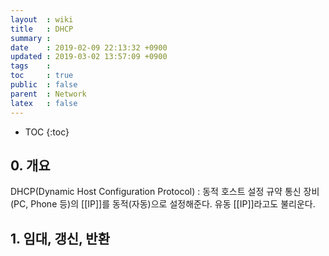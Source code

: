 ```yaml
---
layout  : wiki
title   : DHCP
summary : 
date    : 2019-02-09 22:13:32 +0900
updated : 2019-03-02 13:57:09 +0900
tags    : 
toc     : true
public  : false
parent  : Network
latex   : false
---
```

* TOC
{:toc}

## 0. 개요

DHCP(Dynamic Host Configuration Protocol) : 동적 호스트 설정 규약
통신 장비(PC, Phone 등)의 [[IP]]를 동적(자동)으로 설정해준다. 유동 [[IP]]라고도 불리운다.

## 1. 임대, 갱신, 반환
